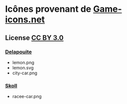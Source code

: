 # Icônes provenant de [Game-icons.net](https://game-icons.net)
## License [CC BY 3.0](https://creativecommons.org/licenses/by/3.0/)
### [Delapouite](https://delapouite.com)
- lemon.png
- lemon.svg
- city-car.png
### [Skoll](https://game-icons.net)
- racee-car.png
